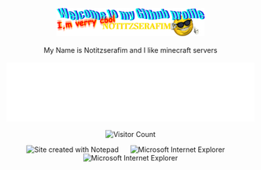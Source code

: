 <!-- "Hero" Header -->
<div align="center">
  <img src="https://raw.githubusercontent.com/NotItzserafim/NotItzserafim/main/source/welcome.png" style="max-width: 60%;" alt="Welcome to my Github Profile" />
  <br />
  <br />
  <a> My Name is Notitzserafim and I like minecraft servers </a>
  <br />
  <br />

</div>




<!-- Footer -->
<div align="center">

<img height="120" alt="Thanks for visiting me" width="100%" src="https://raw.githubusercontent.com/NotItzserafim/NotItzserafim/main/source/text.svg" />

![Visitor Count](https://profile-counter.glitch.me/brunnerlivio/count.svg)

<img src="https://raw.githubusercontent.com/BrunnerLivio/brunnerlivio/master/images/notepad.gif" alt="Site created with Notepad" height="30" />
<!-- "margin-right: whatever;" -->
<span>&nbsp;&nbsp;&nbsp;&nbsp;</span>  
<img src="https://raw.githubusercontent.com/BrunnerLivio/brunnerlivio/master/images/ie_logo.gif" alt="Microsoft Internet Explorer" />
<span>&nbsp;&nbsp;&nbsp;&nbsp;</span>  
<img src="https://raw.githubusercontent.com/BrunnerLivio/brunnerlivio/master/images/noframes.gif" alt="Microsoft Internet Explorer" />


</div>
